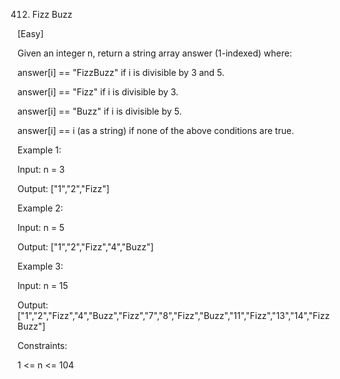 412. Fizz Buzz

[Easy]

Given an integer n, return a string array answer (1-indexed) where:

answer[i] == "FizzBuzz" if i is divisible by 3 and 5.

answer[i] == "Fizz" if i is divisible by 3.

answer[i] == "Buzz" if i is divisible by 5.

answer[i] == i (as a string) if none of the above conditions are true.
 

Example 1:

Input: n = 3

Output: ["1","2","Fizz"]

Example 2:

Input: n = 5

Output: ["1","2","Fizz","4","Buzz"]

Example 3:

Input: n = 15

Output: ["1","2","Fizz","4","Buzz","Fizz","7","8","Fizz","Buzz","11","Fizz","13","14","FizzBuzz"]
 
Constraints:

1 <= n <= 104
